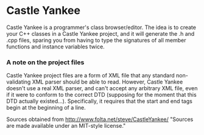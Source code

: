 Castle Yankee
==============================
Castle Yankee is a programmer's class browser/editor. The idea is to create your C++ classes in a Castle Yankee project, and it will generate the .h and .cpp files, sparing you from having to type the signatures of all member functions and instance variables twice.

### A note on the project files

Castle Yankee project files are a form of XML file that any standard non-validating XML parser should be able to read. However, Castle Yankee doesn't use a real XML parser, and can't accept any arbitrary XML file, even if it were to conform to the correct DTD (supposing for the moment that this DTD actually existed...). Specifically, it requires that the start and end tags begin at the beginning of a line.

Sources obtained from http://www.folta.net/steve/CastleYankee/
"Sources are made available under an MIT-style license."

